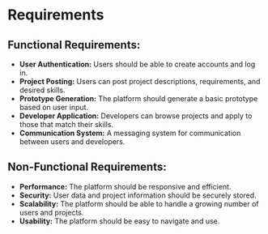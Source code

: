 # Requirements

## Functional Requirements:

* **User Authentication:** Users should be able to create accounts and log in.
* **Project Posting:** Users can post project descriptions, requirements, and desired skills.
* **Prototype Generation:** The platform should generate a basic prototype based on user input.
* **Developer Application:** Developers can browse projects and apply to those that match their skills.
* **Communication System:**  A messaging system for communication between users and developers.

## Non-Functional Requirements:

* **Performance:** The platform should be responsive and efficient.
* **Security:** User data and project information should be securely stored.
* **Scalability:** The platform should be able to handle a growing number of users and projects.
* **Usability:** The platform should be easy to navigate and use.